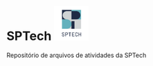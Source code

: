 # SPTech <img src="logo_sptech.jpg" alt="Descrição da imagem" width="80" height="80">

Repositório de arquivos de atividades da SPTech
